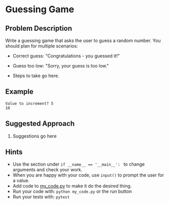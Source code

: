 # Guessing Game
## Problem Description
Write a guessing game that asks the user to guess a random number. You should plan for multiple scenarios:
* Correct guess: "Congratulations - you guessed it!"
* Guess too low: "Sorry, your guess is too low."


* Steps to take go here. 

## Example
```
Value to increment? 5
10
```

## Suggested Approach
1) Suggestions go here

## Hints
* Use the section under `if __name__ == '__main__': ` to change arguments and check your work.
* When you are happy with your code, use `input()` to prompt the user for a value.
* Add code to [my_code.py](./my_code.py) to make it do the desired thing.
* Run your code with: `python my_code.py` or the run button
* Run your tests with: `pytest`

